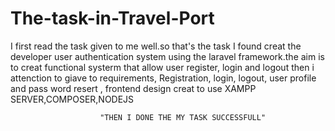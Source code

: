 # The-task-in-Travel-Port
I first read the task given to me well.so that's the task I found creat the developer user authentication system using the laravel framework.the aim is to creat functional systerm that allow user register, login and logout
then i attenction to giave to requirements, Registration, login, logout, user profile and pass word resert , frontend design
creat to use  XAMPP SERVER,COMPOSER,NODEJS 

                        "THEN I DONE THE MY TASK SUCCESSFULL"
